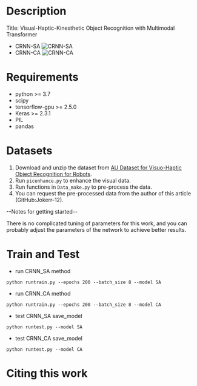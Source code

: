 # Description
Title: Visual-Haptic-Kinesthetic Object Recognition with Multimodal Transformer
- CRNN-SA
![CRNN-SA](./fig/pic11.png)
- CRNN-CA
![CRNN-CA](./fig/pic22.png)

# Requirements
- python >= 3.7
- scipy
- tensorflow-gpu >= 2.5.0
- Keras >= 2.3.1
- PIL
- pandas

# Datasets
1. Download and unzip the dataset from [AU Dataset for Visuo-Haptic Object Recognition for Robots](https://doi.org/10.6084/m9.figshare.14222486).
2. Run `picenhance.py` to enhance the visual data.
3. Run functions in `Data_make.py` to pre-process the data.
4. You can request the pre-processed data from the author of this article (GitHub:Jokerr-12).

--Notes for getting started--

There is no complicated tuning of parameters for this work, and you can probably adjust the parameters of the network to achieve better results.
# Train and Test
- run CRNN_SA method
```shell
python runtrain.py --epochs 200 --batch_size 8 --model SA
```
- run CRNN_CA method
```shell
python runtrain.py --epochs 200 --batch_size 8 --model CA
```
- test CRNN_SA save_model
```shell
python runtest.py --model SA
```
- test CRNN_CA save_model
```shell
python runtest.py --model CA
```

# Citing this work
